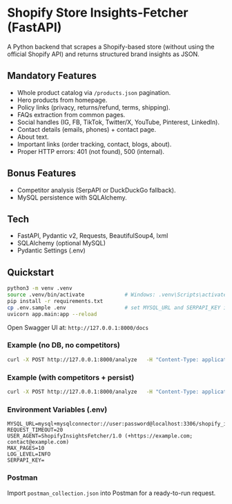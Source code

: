 # Shopify Store Insights-Fetcher (FastAPI)

A Python backend that scrapes a Shopify-based store (without using the official Shopify API) and returns structured brand insights as JSON.

## Mandatory Features
- Whole product catalog via `/products.json` pagination.
- Hero products from homepage.
- Policy links (privacy, returns/refund, terms, shipping).
- FAQs extraction from common pages.
- Social handles (IG, FB, TikTok, Twitter/X, YouTube, Pinterest, LinkedIn).
- Contact details (emails, phones) + contact page.
- About text.
- Important links (order tracking, contact, blogs, about).
- Proper HTTP errors: 401 (not found), 500 (internal).

## Bonus Features
- Competitor analysis (SerpAPI or DuckDuckGo fallback).
- MySQL persistence with SQLAlchemy.

## Tech
- FastAPI, Pydantic v2, Requests, BeautifulSoup4, lxml
- SQLAlchemy (optional MySQL)
- Pydantic Settings (.env)

## Quickstart
```bash
python3 -m venv .venv
source .venv/bin/activate             # Windows: .venv\Scripts\activate
pip install -r requirements.txt
cp .env.sample .env                   # set MYSQL_URL and SERPAPI_KEY if desired
uvicorn app.main:app --reload
```

Open Swagger UI at: `http://127.0.0.1:8000/docs`

### Example (no DB, no competitors)
```bash
curl -X POST http://127.0.0.1:8000/analyze   -H "Content-Type: application/json"   -d '{"website_url": "https://memy.co.in"}'
```

### Example (with competitors + persist)
```bash
curl -X POST http://127.0.0.1:8000/analyze   -H "Content-Type: application/json"   -d '{"website_url":"https://memy.co.in","include_competitors": true,"persist": true}'
```

### Environment Variables (.env)
```
MYSQL_URL=mysql+mysqlconnector://user:password@localhost:3306/shopify_insights
REQUEST_TIMEOUT=20
USER_AGENT=ShopifyInsightsFetcher/1.0 (+https://example.com; contact@example.com)
MAX_PAGES=10
LOG_LEVEL=INFO
SERPAPI_KEY=
```

### Postman
Import `postman_collection.json` into Postman for a ready-to-run request.
